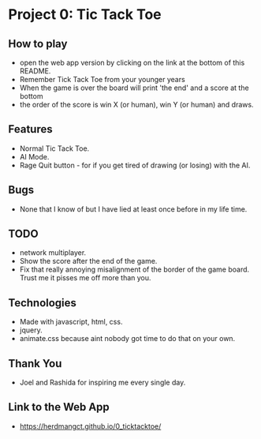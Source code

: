 # Project 0: Tic Tack Toe

## How to play
- open the web app version by clicking on the link at the bottom of this README.
- Remember Tick Tack Toe from your younger years
- When the game is over the board will print 'the end' and a score at the bottom
- the order of the score is win X (or human), win Y (or human) and draws. 

## Features
- Normal Tic Tack Toe.
- AI Mode.
- Rage Quit button - for if you get tired of drawing (or losing) with the AI.

## Bugs
- None that I know of but I have lied at least once before in my life time.

## TODO
- network multiplayer.
- Show the score after the end of the game.
- Fix that really annoying misalignment of the border of the game board. Trust me it pisses me off more than you.

## Technologies
- Made with javascript, html, css.
- jquery.
- animate.css because aint nobody got time to do that on your own.

## Thank You
- Joel and Rashida for inspiring me every single day.

## Link to the Web App
- https://herdmangct.github.io/0_ticktacktoe/
